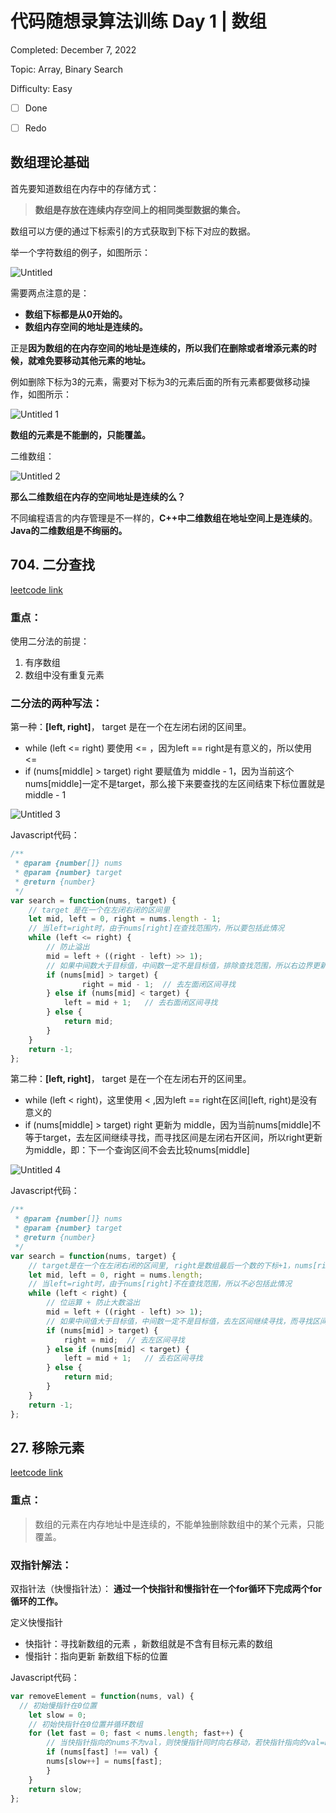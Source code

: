 # 代码随想录算法训练 Day 1 | 数组

Completed: December 7, 2022

Topic: Array, Binary Search

Difficulty: Easy

- [ ] Done

- [ ] Redo



## ****数组理论基础****

首先要知道数组在内存中的存储方式：

> **数组是存放在连续内存空间上的相同类型数据的集合。**
> 

数组可以方便的通过下标索引的方式获取到下标下对应的数据。

举一个字符数组的例子，如图所示：

![Untitled](https://user-images.githubusercontent.com/101588752/206104315-6c03d91b-7ea0-4fc6-9d53-7faa6fffad4b.png)

需要两点注意的是：

- **数组下标都是从0开始的。**
- **数组内存空间的地址是连续的。**

正是**因为数组的在内存空间的地址是连续的，所以我们在删除或者增添元素的时候，就难免要移动其他元素的地址。**

例如删除下标为3的元素，需要对下标为3的元素后面的所有元素都要做移动操作，如图所示：

![Untitled 1](https://user-images.githubusercontent.com/101588752/206104333-54233032-3002-4d7b-b552-f16715139bdb.png)

**数组的元素是不能删的，只能覆盖。**

二维数组：

![Untitled 2](https://user-images.githubusercontent.com/101588752/206104368-bee1d954-c134-4652-a078-cb9008754c50.png)

**那么二维数组在内存的空间地址是连续的么？**

不同编程语言的内存管理是不一样的，**C++中二维数组在地址空间上是连续的**。**Java的二维数组是不绚丽的。**



## ****704. 二分查找****

[leetcode link](https://leetcode.cn/problems/binary-search/)

### 重点：

使用二分法的前提：

1. 有序数组
2. 数组中没有重复元素

### 二分法的两种写法：

第一种：**[left, right]**， target 是在一个在左闭右闭的区间里。

- while (left <= right) 要使用 <= ，因为left == right是有意义的，所以使用 <=
- if (nums[middle] > target) right 要赋值为 middle - 1，因为当前这个nums[middle]一定不是target，那么接下来要查找的左区间结束下标位置就是 middle - 1

![Untitled 3](https://user-images.githubusercontent.com/101588752/206104409-8a47d37c-b24b-42bb-a54a-c01125b16fc4.png)

Javascript代码：

```jsx
/**
 * @param {number[]} nums
 * @param {number} target
 * @return {number}
 */
var search = function(nums, target) {
    // target 是在一个在左闭右闭的区间里
    let mid, left = 0, right = nums.length - 1;
    // 当left=right时，由于nums[right]在查找范围内，所以要包括此情况
    while (left <= right) {
        // 防止溢出
        mid = left + ((right - left) >> 1);
        // 如果中间数大于目标值，中间数一定不是目标值，排除查找范围，所以右边界更新为mid-1
        if (nums[mid] > target) {
	            right = mid - 1;  // 去左面闭区间寻找
        } else if (nums[mid] < target) {
            left = mid + 1;   // 去右面闭区间寻找
        } else {
            return mid;
        }
    }
    return -1;
};
```

第二种：**[left, right]**， target 是在一个在左闭右开的区间里。

- while (left < right)，这里使用 < ,因为left == right在区间[left, right)是没有意义的
- if (nums[middle] > target) right 更新为 middle，因为当前nums[middle]不等于target，去左区间继续寻找，而寻找区间是左闭右开区间，所以right更新为middle，即：下一个查询区间不会去比较nums[middle]

![Untitled 4](https://user-images.githubusercontent.com/101588752/206104469-a850a9c5-7a03-4d49-b028-3fb5151660ae.png)

Javascript代码：
```jsx
/**
 * @param {number[]} nums
 * @param {number} target
 * @return {number}
 */
var search = function(nums, target) {
    // target是在一个在左闭右闭的区间里, right是数组最后一个数的下标+1，nums[right]不在查找范围内
    let mid, left = 0, right = nums.length;
    // 当left=right时，由于nums[right]不在查找范围，所以不必包括此情况
    while (left < right) {
        // 位运算 + 防止大数溢出
        mid = left + ((right - left) >> 1);
        // 如果中间值大于目标值，中间数一定不是目标值，去左区间继续寻找，而寻找区间是左闭右开区间，所以将右边界更新为中间值
        if (nums[mid] > target) {
            right = mid;  // 去左区间寻找
        } else if (nums[mid] < target) {
            left = mid + 1;   // 去右区间寻找
        } else {
            return mid;
        }
    }
    return -1;
};
```



## 27. 移除元素

[leetcode link](https://leetcode.cn/problems/remove-element/)

### 重点：

> 数组的元素在内存地址中是连续的，不能单独删除数组中的某个元素，只能覆盖。
> 

### 双指针解法：

双指针法（快慢指针法）： **通过一个快指针和慢指针在一个for循环下完成两个for循环的工作。**

定义快慢指针

- 快指针：寻找新数组的元素 ，新数组就是不含有目标元素的数组
- 慢指针：指向更新 新数组下标的位置

Javascript代码：
```jsx
var removeElement = function(nums, val) {
  // 初始慢指针在0位置
	let slow = 0;
	// 初始快指针在0位置并循环数组
	for (let fast = 0; fast < nums.length; fast++) { 
		// 当快指针指向的nums不为val，则快慢指针同时向右移动，若快指针指向的val=nums, 快指针向右移动，慢指针不动
		if (nums[fast] !== val) {
		nums[slow++] = nums[fast];
		}
	}
	return slow;
};
```
